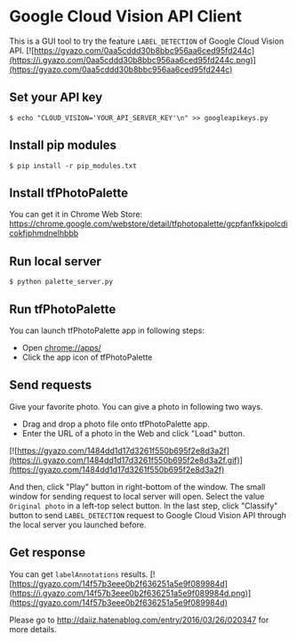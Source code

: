 # Google Cloud Vision API Client
This is a GUI tool to try the feature `LABEL_DETECTION` of Google Cloud Vision API.
[![https://gyazo.com/0aa5cddd30b8bbc956aa6ced95fd244c](https://i.gyazo.com/0aa5cddd30b8bbc956aa6ced95fd244c.png)](https://gyazo.com/0aa5cddd30b8bbc956aa6ced95fd244c)

## Set your API key
```
$ echo "CLOUD_VISION='YOUR_API_SERVER_KEY'\n" >> googleapikeys.py
```

## Install pip modules
```
$ pip install -r pip_modules.txt
```

## Install tfPhotoPalette
You can get it in Chrome Web Store:
https://chrome.google.com/webstore/detail/tfphotopalette/gcpfanfkkjpolcdicokfjphmdnelhbbb

## Run local server
```
$ python palette_server.py
```

## Run tfPhotoPalette
You can launch tfPhotoPalette app in following steps:
* Open [chrome://apps/](chrome://apps/)
* Click the app icon of tfPhotoPalette

## Send requests
Give your favorite photo. You can give a photo in following two ways.
* Drag and drop a photo file onto tfPhotoPalette app.
* Enter the URL of a photo in the Web and click "Load" button.

[![https://gyazo.com/1484dd1d17d3261f550b695f2e8d3a2f](https://i.gyazo.com/1484dd1d17d3261f550b695f2e8d3a2f.gif)](https://gyazo.com/1484dd1d17d3261f550b695f2e8d3a2f)

And then, click "Play" button in right-bottom of the window.
The small window for sending request to local server will open.
Select the value `Original photo` in a left-top select button.
In the last step, click "Classify" button to send `LABEL_DETECTION` request to Google Cloud Vision API through the local server you launched before.

## Get response
You can get `labelAnnotations` results.
[![https://gyazo.com/14f57b3eee0b2f636251a5e9f089984d](https://i.gyazo.com/14f57b3eee0b2f636251a5e9f089984d.png)](https://gyazo.com/14f57b3eee0b2f636251a5e9f089984d)


Please go to http://daiiz.hatenablog.com/entry/2016/03/26/020347 for more details.

